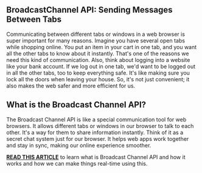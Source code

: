 ## BroadcastChannel API: Sending Messages Between Tabs

Communicating between different tabs or windows in a web browser is super important for many reasons. Imagine you have several open tabs while shopping online. You put an item in your cart in one tab, and you want all the other tabs to know about it instantly. That's one of the reasons we need this kind of communication. Also, think about logging into a website like your bank account. If we log out in one tab, we'd want to be logged out in all the other tabs, too to keep everything safe. It's like making sure you lock all the doors when leaving your house. So, it's not just convenient; it also makes the web safer and more efficient for us.

## What is the Broadcast Channel API?

The Broadcast Channel API is like a special communication tool for web browsers. It allows different tabs or windows in our browser to talk to each other. It's a way for them to share information instantly. Think of it as a secret chat system just for our browser. It helps web apps work together and stay in sync, making our online experience smoother.

**[READ THIS ARTICLE](https://naimur.dev/broadcastchannel-api-sending-messages-between-tabs)** to learn what is Broadcast Channel API and how it works and how we can make things real-time using this.

